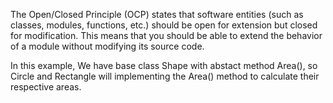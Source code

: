
The Open/Closed Principle (OCP) states that software entities (such as classes, modules, functions, etc.) should be open for extension but closed for modification. This means that you should be able to extend the behavior of a module without modifying its source code.

In this example, 
We have base class Shape with abstact method Area(), so Circle and Rectangle will implementing the Area() method to calculate their respective areas.
